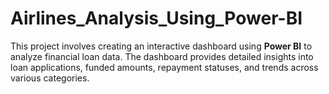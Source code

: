 # Airlines_Analysis_Using_Power-BI
This project involves creating an interactive dashboard using **Power BI** to analyze financial loan data. The dashboard provides detailed insights into loan applications, funded amounts, repayment statuses, and trends across various categories.
